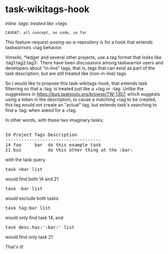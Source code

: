 # task-wikitags-hook
_inline :tags: treated like +tags_

    CAVEAT: all concept, no code, so far
    
This feature-request-posing-as-a-repository is for a hook that extends taskwarriors +tag behavior.

Vimwiki, *ledger and several other projects, use a tag format that looks like :tag1:tag2:tag3:. There have been discussions among taskwarrior users and developers about "in-line" tags, that is, tags that can exist as part of the task description, but are still treated like (non-in-line) tags.

So I would like to propose this task-wikitags-hook, that extends task filterring so that a :tag: is treated just like a +tag or -tag. Unlike the suggestions in https://bug.tasktools.org/browse/TW-1357, which suggests using a token in the description, to cause a matching +tag to be created, this tag would not create an "actual" tag, but extends task's searching to find a :tag: when asked for a +tag. 

In other words, with these two imaginary tasks;
<pre> 
Id Project Tags Description
------------------------------------
14 foo     bar  do this example task
21 buz          do this other thing at the :bar:
</pre>
with the task query
<pre>
task +bar list
</pre>
would find both 14 and 21
<pre>
task -bar list
</pre>
would exclude both tasks
<pre>
task tag:bar list
</pre>
would only find task 14, and 
<pre>
task desc.has:':bar:' list
</pre>
would find only task 21

That's it!
